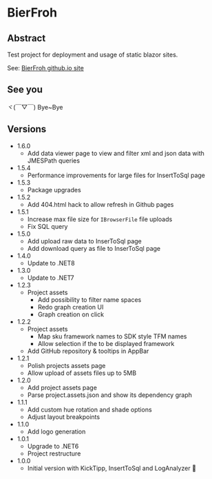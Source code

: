 # BierFroh

## Abstract

Test project for deployment and usage of static blazor sites.

See: [BierFroh github.io site](https://felixdamrau.github.io/BierFroh/)

## See you

ヾ(￣▽￣) Bye~Bye

## Versions
* 1.6.0
  * Add data viewer page to view and filter xml and json data with JMESPath queries
* 1.5.4
  * Performance improvements for large files for InsertToSql page
* 1.5.3
  * Package upgrades
* 1.5.2
  * Add 404.html hack to allow refresh in Github pages
* 1.5.1
  * Increase max file size for `IBrowserFile` file uploads
  * Fix SQL query
* 1.5.0
  * Add upload raw data to InserToSql page
  * Add download query as file to InserToSql page
* 1.4.0
  * Update to .NET8
* 1.3.0
  * Update to .NET7
* 1.2.3
  * Project assets
    * Add possibility to filter name spaces
    * Redo graph creation UI
    * Graph creation on click
* 1.2.2
  * Project assets
    * Map sku framework names to SDK style TFM names
    * Allow selection if the to be displayed framework
  * Add GitHub repository & tooltips in AppBar
* 1.2.1
  * Polish projects assets page
  * Allow upload of assets files up to 5MB
* 1.2.0
  * Add project assets page
  * Parse project.assets.json and show its dependency graph
* 1.1.1
  * Add custom hue rotation and shade options
  * Adjust layout breakpoints
* 1.1.0
  * Add logo generation
* 1.0.1
  * Upgrade to .NET6
  * Project restructure
* 1.0.0
  * Initial version with KickTipp, InsertToSql and LogAnalyzer 🥳